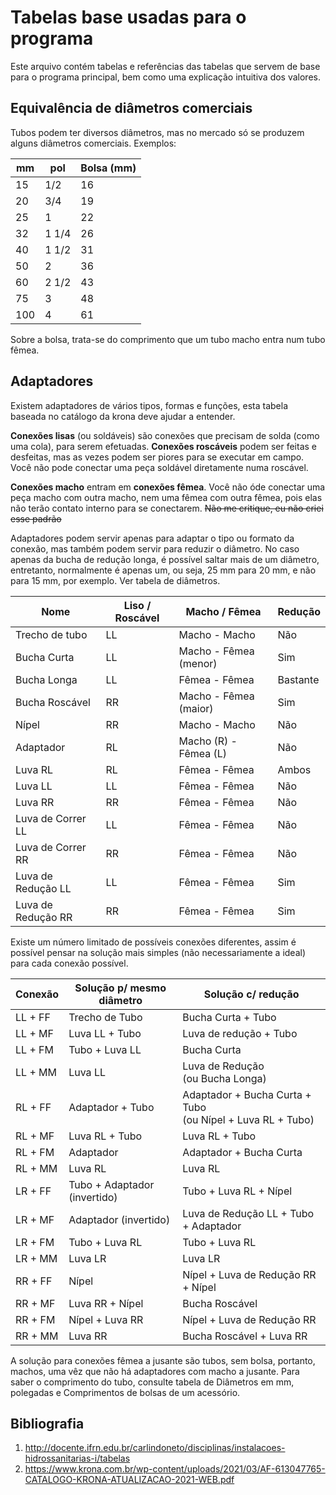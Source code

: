 # Tabelas base usadas para o programa
Este arquivo contém tabelas e referências das tabelas que servem de base para o programa principal, bem como uma explicação intuitiva dos valores.

## Equivalência de diâmetros comerciais
Tubos podem ter diversos diâmetros, mas no mercado só se produzem alguns diâmetros comerciais. Exemplos:

| mm  | pol   | Bolsa (mm) |
|-----|-------|------------|
| 15  | 1/2   | 16         |
| 20  | 3/4   | 19         |
| 25  | 1     | 22         |
| 32  | 1 1/4 | 26         |
| 40  | 1 1/2 | 31         |
| 50  | 2     | 36         |
| 60  | 2 1/2 | 43         |
| 75  | 3     | 48         |
| 100 | 4     | 61         |

Sobre a bolsa, trata-se do comprimento que um tubo macho entra num tubo fêmea.

## Adaptadores
Existem adaptadores de vários tipos, formas e funções, esta tabela baseada no catálogo da krona deve ajudar a entender.

**Conexões lisas** (ou soldáveis) são conexões que precisam de solda (como uma cola), para serem efetuadas. **Conexões roscáveis** podem ser feitas
e desfeitas, mas as vezes podem ser piores para se executar em campo. Você não pode conectar uma peça soldável diretamente numa roscável.

**Conexões macho** entram em **conexões fêmea**. Você não óde conectar uma peça macho com outra macho, nem uma fêmea com outra fêmea, pois elas não terão
contato interno para se conectarem. ~~Não me critique, eu não criei esse padrão~~

Adaptadores podem servir apenas para adaptar o tipo ou formato da conexão, mas também podem servir para reduzir o diâmetro. No caso apenas da bucha de
redução longa, é possível saltar mais de um diâmetro, entretanto, normalmente é apenas um, ou seja, 25 mm para 20 mm, e não para 15 mm, por exemplo.
Ver tabela de diâmetros.

| Nome               | Liso / Roscável | Macho / Fêmea         | Redução  |
|--------------------|-----------------|-----------------------|----------|
| Trecho de tubo     | LL              | Macho - Macho         | Não      |
| Bucha Curta        | LL              | Macho - Fêmea (menor) | Sim      |
| Bucha Longa        | LL              | Fêmea - Fêmea         | Bastante |
| Bucha Roscável     | RR              | Macho - Fêmea (maior) | Sim      |
| Nípel              | RR              | Macho - Macho         | Não      |
| Adaptador          | RL              | Macho (R) - Fêmea (L) | Não      |
| Luva RL            | RL              | Fêmea - Fêmea         | Ambos    |
| Luva LL            | LL              | Fêmea - Fêmea         | Não      |
| Luva RR            | RR              | Fêmea - Fêmea         | Não      |
| Luva de Correr LL  | LL              | Fêmea - Fêmea         | Não      |
| Luva de Correr RR  | RR              | Fêmea - Fêmea         | Não      |
| Luva de Redução LL | LL              | Fêmea - Fêmea         | Sim      |
| Luva de Redução RR | RR              | Fêmea - Fêmea         | Sim      |

Existe um número limitado de possíveis conexões diferentes, assim é possível pensar na solução mais simples
(não necessariamente a ideal) para cada conexão possível.

| Conexão | Solução p/ mesmo diâmetro    | Solução c/ redução                                             |
|---------|------------------------------|----------------------------------------------------------------|
| LL + FF | Trecho de Tubo               | Bucha Curta + Tubo                                             |
| LL + MF | Luva LL + Tubo               | Luva de redução + Tubo                                         |
| LL + FM | Tubo + Luva LL               | Bucha Curta                                                    |
| LL + MM | Luva LL                      | Luva de Redução<br/>(ou Bucha Longa)                           |
| RL + FF | Adaptador + Tubo             | Adaptador + Bucha Curta + Tubo<br/>(ou Nípel + Luva RL + Tubo) |
| RL + MF | Luva RL + Tubo               | Luva RL + Tubo                                                 |
| RL + FM | Adaptador                    | Adaptador + Bucha Curta                                        |
| RL + MM | Luva RL                      | Luva RL                                                        |
| LR + FF | Tubo + Adaptador (invertido) | Tubo + Luva RL + Nípel                                         |
| LR + MF | Adaptador (invertido)        | Luva de Redução LL + Tubo + Adaptador                          |
| LR + FM | Tubo + Luva RL               | Tubo + Luva RL                                                 |
| LR + MM | Luva LR                      | Luva LR                                                        |
| RR + FF | Nípel                        | Nípel + Luva de Redução RR + Nípel                             |
| RR + MF | Luva RR + Nípel              | Bucha Roscável                                                 |
| RR + FM | Nípel + Luva RR              | Nípel + Luva de Redução RR                                     |
| RR + MM | Luva RR                      | Bucha Roscável + Luva RR                                       |

A solução para conexões fêmea a jusante são tubos, sem bolsa, portanto, machos,
uma vêz que não há adaptadores com macho a jusante. Para saber o comprimento do tubo,
consulte tabela de Diâmetros em mm, polegadas e Comprimentos de bolsas de um acessório.

## Bibliografia
1. http://docente.ifrn.edu.br/carlindoneto/disciplinas/instalacoes-hidrossanitarias-i/tabelas
2. https://www.krona.com.br/wp-content/uploads/2021/03/AF-613047765-CATALOGO-KRONA-ATUALIZACAO-2021-WEB.pdf
